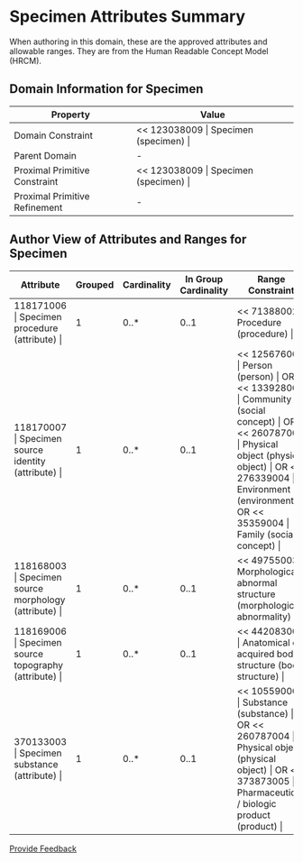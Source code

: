 # Specimen Attributes Summary

When authoring in this domain, these are the approved attributes and allowable ranges. They are from the Human Readable Concept Model (HRCM). 


  

## Domain Information for Specimen

| Property | Value |
|---|---|
| Domain Constraint | << 123038009 \| Specimen (specimen) \| |
| Parent Domain | - |
| Proximal Primitive Constraint | << 123038009 \| Specimen (specimen) \| |
| Proximal Primitive Refinement | - |


  

## Author View of Attributes and Ranges for Specimen

| Attribute | Grouped | Cardinality | In Group Cardinality | Range Constraint |
|---|---|---|---|---|
| 118171006 \| Specimen procedure (attribute) \| | 1 | 0..* | 0..1 | << 71388002 \| Procedure (procedure) \| |
| 118170007 \| Specimen source identity (attribute) \| | 1 | 0..* | 0..1 | << 125676002 \| Person (person) \| OR << 133928008 \| Community (social concept) \| OR << 260787004 \| Physical object (physical object) \| OR << 276339004 \| Environment (environment) \| OR << 35359004 \| Family (social concept) \| |
| 118168003 \| Specimen source morphology (attribute) \| | 1 | 0..* | 0..1 | << 49755003 \| Morphologically abnormal structure (morphologic abnormality) \| |
| 118169006 \| Specimen source topography (attribute) \| | 1 | 0..* | 0..1 | << 442083009 \| Anatomical or acquired body structure (body structure) \| |
| 370133003 \| Specimen substance (attribute) \| | 1 | 0..* | 0..1 | << 105590001 \| Substance (substance) \| OR << 260787004 \| Physical object (physical object) \| OR << 373873005 \| Pharmaceutical / biologic product (product) \| |







<a href="https://docs.google.com/forms/d/e/1FAIpQLScTmbZIf0UEQwYDkY27EEWBkaiYkHSbR0_9DmFrMLXoQLyL7Q/viewform?usp=pp_url&entry.1767247133=SCT+Editorial+Guide&entry.670899847=Specimen%20Attributes%20Summary" class="button primary">Provide Feedback</a>
